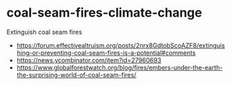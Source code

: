 # coal-seam-fires-climate-change
Extinguish coal seam fires

- https://forum.effectivealtruism.org/posts/2nrx8GdtobScoAZF8/extinguishing-or-preventing-coal-seam-fires-is-a-potential#comments
- https://news.ycombinator.com/item?id=27960693
- https://www.globalforestwatch.org/blog/fires/embers-under-the-earth-the-surprising-world-of-coal-seam-fires/
